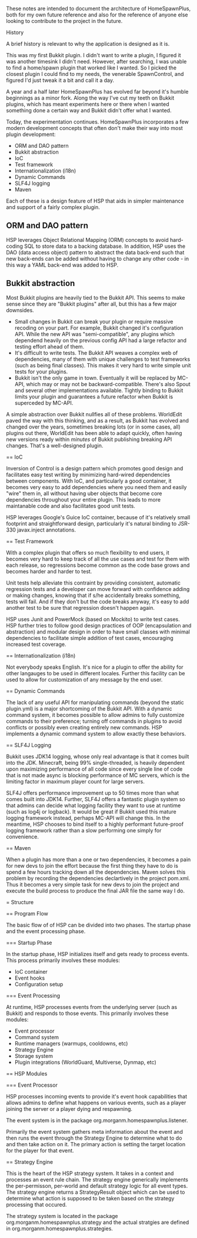 These notes are intended to document the architecture of HomeSpawnPlus, both for my own future
reference and also for the reference of anyone else looking to contribute to the project
in the future.

History

A brief history is relevant to why the application is designed as it is.

This was my first Bukkit plugin. I didn't want to write a plugin, I figured it was another
timesink I didn't need. However, after searching, I was unable to find a home/spawn plugin
that worked like I wanted. So I picked the closest plugin I could find to my needs, the
venerable SpawnControl, and figured I'd just tweak it a bit and call it a day.

A year and a half later HomeSpawnPlus has evolved far beyond it's humble beginnings as a
minor fork. Along the way I've cut my teeth on Bukkit plugins, which has meant experiments
here or there when I wanted something done a certain way and Bukkit didn't offer what I
wanted.

Today, the experimentation continues. HomeSpawnPlus incorporates a few modern development
concepts that often don't make their way into most plugin development:

* ORM and DAO pattern
* Bukkit abstraction
* IoC
* Test framework
* Internationalization (i18n)
* Dynamic Commands
* SLF4J logging
* Maven

Each of these is a design feature of HSP that aids in simpler maintenance and support of
a fairly complex plugin.

## ORM and DAO pattern

HSP leverages Object Relational Mapping (ORM) concepts to avoid hard-coding SQL to store
data to a backing database. In addition, HSP uses the DAO (data access object) pattern to
abstract the data back-end such that new back-ends can be added without having to change
any other code - in this way a YAML back-end was added to HSP.

## Bukkit abstraction

Most Bukkit plugins are heavily tied to the Bukkit API. This seems to make sense since
they are "Bukkit plugins" after all, but this has a few major downsides.

* Small changes in Bukkit can break your plugin or require massive recoding on your part.
For example, Bukkit changed it's configuration API. While the new API was "semi-compatible",
any plugins which dependend heavily on the previous config API had a large refactor and
testing effort ahead of them. 
* It's difficult to write tests. The Bukkit API weaves a complex web of dependencies,
many of them with unique challenges to test frameworks (such as being final classes). This
makes it very hard to write simple unit tests for your plugins.
* Bukkit isn't the only game in town. Eventually it will be replaced by MC-API, which may
or may not be backward-compatible. There's also Spout and several other implementations
available. Tightly binding to Bukkit limits your plugin and guarantees a future refactor
when Bukkit is superceded by MC-API.

A simple abstraction over Bukkit nullfies all of these problems. WorldEdit paved the way
with this thinking, and as a result, as Bukkit has evolved and changed over the years,
sometimes breaking lots (or in some cases, all) plugins out there, WorldEdit has been
able to adapt quickly, often having new versions ready within *minutes* of Bukkit
publishing breaking API changes. That's a well-designed plugin.

== IoC

Inversion of Control is a design pattern which promotes good design and facilitates easy
test writing by minimizing hard-wired dependencies between components. With IoC, and
particularly a good container, it becomes very easy to add dependencies where you need
them and easily "wire" them in, all without having uber objects that become core
dependencies throughout your entire plugin. This leads to more maintanable code and
also facilitates good unit tests.

HSP leverages Google's Guice IoC container, because of it's relatively small footprint
and straightforward design, particularly it's natural binding to JSR-330 javax.inject
annotations.

== Test Framework

With a complex plugin that offers so much flexibility to end users, it becomes very hard
to keep track of all the use cases and test for them with each release, so regressions
become common as the code base grows and becomes harder and harder to test.

Unit tests help alleviate this contraint by providing consistent, automatic regression
tests and a developer can move forward with confidence adding or making changes, knowing
that if s/he accidentally breaks something, tests will fail. And if they don't but the
code breaks anyway, it's easy to add another test to be sure that regression doesn't
happen again.

HSP uses Junit and PowerMock (based on Mockito) to write test cases. HSP further tries
to follow good design practices of OOP (encapsulation and abstraction) and modular
design in order to have small classes with minimal dependencies to facilitate simple
addition of test cases, encouraging increased test coverage.

== Internationalization (i18n)

Not everybody speaks English. It's nice for a plugin to offer the ability for other
langauges to be used in different locales. Further this facility can be used to allow
for customization of any message by the end user.

== Dynamic Commands

The lack of any useful API for manipulating commands (beyond the static plugin.yml)
is a major shortcoming of the Bukkit API. With a dynamic command system, it becomes
possible to allow admins to fully customize commands to their preference; turning
off commands in plugins to avoid conflicts or possibly even creating entirely new
commands. HSP implements a dynamic command system to allow exactly these behaviors.

== SLF4J Logging

Bukkit uses JDK14 logging, whose only real advantage is that it comes built into
the JDK. Minecraft, being 99% single-threaded, is heavily dependent upon maximizing
performance of all code since every single line of code that is not made async is
blocking performance of MC servers, which is the limiting factor in maximum player
count for large servers.

SLF4J offers performance improvement up to 50 times more than what comes built into
JDK14. Further, SLF4J offers a fantastic plugin system so that admins can decide
what logging facility they want to use at runtime (such as log4j or logback). It
would be great if Bukkit used this mature logging framework instead, perhaps MC-API
will change this. In the meantime, HSP chooses to bind itself to a highly
performant future-proof logging framework rather than a slow performing one simply
for convenience.

== Maven

When a plugin has more than a one or two dependencies, it becomes a pain for new devs
to join the effort because the first thing they have to do is spend a few hours tracking
down all the dependencies. Maven solves this problem by recording the dependencies
declartively in the project pom.xml. Thus it becomes a very simple task for new devs
to join the project and execute the build process to produce the final JAR file the
same way I do.

= Structure

== Program Flow

The basic flow of of HSP can be divided into two phases. The startup phase and the
event processing phase.

=== Startup Phase

In the startup phase, HSP initializes itself and gets ready to process events. This
process primarily involves these modules:

* IoC container
* Event hooks
* Configuration setup

=== Event Processing

At runtime, HSP processes events from the underlying server (such as Bukkit) and
responds to those events. This primarily involves these modules:

* Event processor
* Command system
* Runtime managers (warmups, cooldowns, etc)
* Strategy Engine
* Storage system
* Plugin integrations (WorldGuard, Multiverse, Dynmap, etc)

== HSP Modules

=== Event Processor

HSP processes incoming events to provide it's event hook capabilities that allows admins
to define what happens on various events, such as a player joining the server or a player
dying and respawning.

The event system is in the package org.morganm.homespawnplus.listener.

Primarily the event system gathers meta information about the event and then runs the
event through the Strategy Engine to determine what to do and then take action on it.
The primary action is setting the target location for the player for that event.

== Strategy Engine

This is the heart of the HSP strategy system. It takes in a context and processes an
event rule chain. The strategy engine generically implements the per-permisson,
per-world and default strategy logic for all event types. The strategy engine returns
a StrategyResult object which can be used to determine what action is supposed to be
taken based on the strategy processing that occured.

The strategy system is located in the package org.morganm.homespawnplus.strategy and
the actual stratgies are defined in org.morganm.homespawnplus.strategies.

